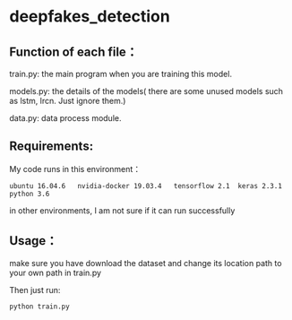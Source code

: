 # deepfakes_detection

## Function of each file：

train.py: the main program when you are training this model.

models.py: the details of the models( there are some unused models such as lstm, lrcn. Just ignore them.)

data.py: data process module.

## Requirements:
My code runs in this environment：

`ubuntu 16.04.6  
nvidia-docker 19.03.4  
tensorflow 2.1 
keras 2.3.1 
python 3.6`

in other environments, I am not sure if it can run successfully

## Usage：

make sure you have download the dataset and change its location path to your own path in train.py

Then just run:

`python train.py`
